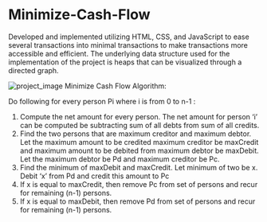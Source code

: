 # Minimize-Cash-Flow
Developed and implemented utilizing HTML, CSS, and JavaScript to ease several transactions into minimal transactions to make transactions more accessible and efficient. The underlying data structure used for the implementation of the project is heaps that can be visualized through a directed graph.

![project_image](https://github.com/gauravkumargautam/Minimize-Cash-Flow/assets/144528033/3e0ffffc-b807-40b7-8fac-19ae772c5f02)
Minimize Cash Flow Algorithm:

Do following for every person Pi where i is from 0 to n-1 :
1. Compute the net amount for every person. The net amount for person ‘i’ can be computed be subtracting sum of all debts from sum of all credits.
2. Find the two persons that are maximum creditor and maximum debtor. Let the maximum amount to be credited maximum creditor be maxCredit and maximum amount to be debited from maximum debtor be maxDebit. Let the maximum debtor be Pd and maximum creditor be Pc.
3. Find the minimum of maxDebit and maxCredit. Let minimum of two be x. Debit ‘x’ from Pd and credit this amount to Pc
4. If x is equal to maxCredit, then remove Pc from set of persons and recur for remaining (n-1) persons.
5. If x is equal to maxDebit, then remove Pd from set of persons and recur for remaining (n-1) persons.

